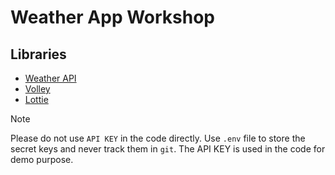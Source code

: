 # Weather App Workshop

## Libraries
- [Weather API](https://www.weatherapi.com/)
- [Volley](https://google.github.io/volley/)
- [Lottie](https://lottiefiles.com/)

>[!NOTE]
> Please do not use `API KEY` in the code directly. Use `.env` file to store the secret keys and never track them in `git`.
> The API KEY is used in the code for demo purpose.